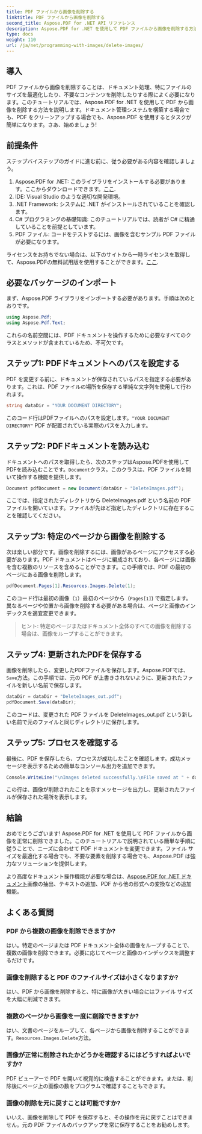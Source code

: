 ```yaml
---
title: PDF ファイルから画像を削除する
linktitle: PDF ファイルから画像を削除する
second_title: Aspose.PDF for .NET API リファレンス
description: Aspose.PDF for .NET を使用して PDF ファイルから画像を削除する方法を、簡単なステップバイステップのチュートリアルで学習します。不要な画像を簡単に削除して PDF を最適化します。
type: docs
weight: 110
url: /ja/net/programming-with-images/delete-images/
---
```

## 導入

PDF ファイルから画像を削除することは、ドキュメント処理、特にファイルのサイズを最適化したり、不要なコンテンツを削除したりする際によく必要になります。このチュートリアルでは、Aspose.PDF for .NET を使用して PDF から画像を削除する方法を説明します。ドキュメント管理システムを構築する場合でも、PDF をクリーンアップする場合でも、Aspose.PDF を使用するとタスクが簡単になります。さあ、始めましょう!

## 前提条件

ステップバイステップのガイドに進む前に、従う必要がある内容を確認しましょう。

1.  Aspose.PDF for .NET: このライブラリをインストールする必要があります。ここからダウンロードできます。[ここ](https://releases.aspose.com/pdf/net/).
2. IDE: Visual Studio のような適切な開発環境。
3. .NET Framework: システムに .NET がインストールされていることを確認します。
4. C# プログラミングの基礎知識: このチュートリアルでは、読者が C# に精通していることを前提としています。
5. PDF ファイル: コードをテストするには、画像を含むサンプル PDF ファイルが必要になります。

ライセンスをお持ちでない場合は、以下のサイトから一時ライセンスを取得して、Aspose.PDFの無料試用版を使用することができます。[ここ](https://purchase.aspose.com/temporary-license/).

## 必要なパッケージのインポート

まず、Aspose.PDF ライブラリをインポートする必要があります。手順は次のとおりです。

```csharp
using Aspose.Pdf;
using Aspose.Pdf.Text;
```

これらの名前空間には、PDF ドキュメントを操作するために必要なすべてのクラスとメソッドが含まれているため、不可欠です。

## ステップ1: PDFドキュメントへのパスを設定する

PDF を変更する前に、ドキュメントが保存されているパスを指定する必要があります。これは、PDF ファイルの場所を保存する単純な文字列を使用して行われます。

```csharp
string dataDir = "YOUR DOCUMENT DIRECTORY";
```

このコード行はPDFファイルへのパスを設定します。`"YOUR DOCUMENT DIRECTORY"` PDF が配置されている実際のパスを入力します。

## ステップ2: PDFドキュメントを読み込む

ドキュメントへのパスを取得したら、次のステップはAspose.PDFを使用してPDFを読み込むことです。`Document`クラス。このクラスは、PDF ファイルを開いて操作する機能を提供します。

```csharp
Document pdfDocument = new Document(dataDir + "DeleteImages.pdf");
```

ここでは、指定されたディレクトリから DeleteImages.pdf という名前の PDF ファイルを開いています。ファイルが先ほど指定したディレクトリに存在することを確認してください。

## ステップ3: 特定のページから画像を削除する

次は楽しい部分です。画像を削除するには、画像があるページにアクセスする必要があります。PDF ドキュメントはページに編成されており、各ページには画像を含む複数のリソースを含めることができます。この手順では、PDF の最初のページにある画像を削除します。

```csharp
pdfDocument.Pages[1].Resources.Images.Delete(1);
```

このコード行は最初の画像（`1`）最初のページから（`Pages[1]`) で指定します。異なるページや位置から画像を削除する必要がある場合は、ページと画像のインデックスを適宜変更できます。

> ヒント: 特定のページまたはドキュメント全体のすべての画像を削除する場合は、画像をループすることができます。

## ステップ4: 更新されたPDFを保存する

画像を削除したら、変更したPDFファイルを保存します。Aspose.PDFでは、`Save`方法。この手順では、元の PDF が上書きされないように、更新されたファイルを新しい名前で保存します。

```csharp
dataDir = dataDir + "DeleteImages_out.pdf";
pdfDocument.Save(dataDir);
```

このコードは、変更された PDF ファイルを DeleteImages_out.pdf という新しい名前で元のファイルと同じディレクトリに保存します。

## ステップ5: プロセスを確認する

最後に、PDF を保存したら、プロセスが成功したことを確認します。成功メッセージを表示するための簡単なコンソール出力を追加できます。

```csharp
Console.WriteLine("\nImages deleted successfully.\nFile saved at " + dataDir);
```

この行は、画像が削除されたことを示すメッセージを出力し、更新されたファイルが保存された場所を表示します。

## 結論

おめでとうございます! Aspose.PDF for .NET を使用して PDF ファイルから画像を正常に削除できました。このチュートリアルで説明されている簡単な手順に従うことで、ニーズに合わせて PDF ドキュメントを変更できます。ファイル サイズを最適化する場合でも、不要な要素を削除する場合でも、Aspose.PDF は強力なソリューションを提供します。

より高度なドキュメント操作機能が必要な場合は、[Aspose.PDF for .NET ドキュメント](https://reference.aspose.com/pdf/net/)画像の抽出、テキストの追加、PDF から他の形式への変換などの追加機能。

## よくある質問

### PDF から複数の画像を削除できますか?
はい。特定のページまたは PDF ドキュメント全体の画像をループすることで、複数の画像を削除できます。必要に応じてページと画像のインデックスを調整するだけです。

### 画像を削除すると PDF のファイルサイズは小さくなりますか?
はい、PDF から画像を削除すると、特に画像が大きい場合にはファイル サイズを大幅に削減できます。

### 複数のページから画像を一度に削除できますか?
はい、文書のページをループして、各ページから画像を削除することができます。`Resources.Images.Delete`方法。

### 画像が正常に削除されたかどうかを確認するにはどうすればよいですか?
PDF ビューアーで PDF を開いて視覚的に検査することができます。または、削除後にページ上の画像の数をプログラムで確認することもできます。

### 画像の削除を元に戻すことは可能ですか?
いいえ、画像を削除して PDF を保存すると、その操作を元に戻すことはできません。元の PDF ファイルのバックアップを常に保存することをお勧めします。